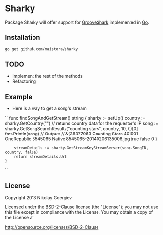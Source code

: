 Sharky
========

Package Sharky will offer support for [GrooveShark](http://grooveshark.com/) implemented in [Go](http:/golang.org).

Installation
-------

    go get github.com/maistora/sharky

TODO
-------

* Implement the rest of the methods
* Refactoring

Example
-------

* Here is a way to get a song's stream

``
    func findSongAndGetStream() string {
        sharky := setUp()
        country := sharky.GetCountry("") // returns country data for the requestor's IP
        song := sharky.GetSongSearchResults("counting stars", country, 10, 0)[0]
        fmt.Println(song)
        // Output:
        // &{38377063 Counting Stars 401901 OneRepublic 8545065 Native 8545065-20140206135006.jpg  true false 0 }
            
        streamDetails := sharky.GetStreamKeyStreamServer(song.SongID, country, false)
        return streamDetails.Url
    }
``



License
-------

Copyright 2013 Nikolay Goergiev

Licensed under the BSD-2-Clause license (the "License");
you may not use this file except in compliance with the License.
You may obtain a copy of the License at

http://opensource.org/licenses/BSD-2-Clause


